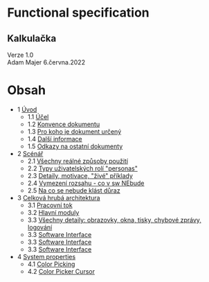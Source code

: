 # Functional specification
## Kalkulačka

Verze 1.0  
Adam Majer 
6.června.2022

Obsah
================
* 1 [Úvod](#1-úvod)
   * 1.1 [Účel](#11-účel)
   * 1.2 [Konvence dokumentu](#12-konvence-dokument)
   * 1.3 [Pro koho je dokument určený](#13-pro-koho-je-dokument-určený)
   * 1.4 [Další informace](#14-další-informace)
   * 1.5 [Odkazy na ostatní dokumenty](#16-odkazy-na-ostatní-dokumenty)
* 2 [Scénář](#2-scénář)
   * 2.1 [Všechny reálné způsoby použití](#21-všechny-reálné-způsoby-použití)
   * 2.2 [Typy uživatelských rolí "personas"](#22-typy-uživatelských-rolí-"personas")
   * 2.3 [Detaily, motivace, "živé" příklady](#23-detaily,-motivace,-"živé"-příklady)
   * 2.4 [Vymezení rozsahu - co v sw NEbude](#24Vymezení-rozsahu---co-v-sw-NEbude)
   * 2.5 [Na co se nebude klást důraz](#25-Na-co-se-nebude-klást-důraz)
* 3 [Celková hrubá architektura](#3-Celková-hrubá-architektura)
   * 3.1 [Pracovní tok](#31-pracovní-tok)
   * 3.2 [Hlavní moduly](#32-hlavní-moduly)
   * 3.3 [Všechny detaily: obrazovky, okna, tisky, chybové zprávy, logování](#33-Všechny-detaily:-obrazovky,-okna,-tisky,-chybové-zprávy,-logování)
   * 3.3 [Software Interface](#34-software-interface)
   * 3.3 [Software Interface](#35-software-interface)
   * 3.3 [Software Interface](#36-software-interface)
* 4 [System properties](#4-system-properties)
   * 4.1 [Color Picking](#41-color-picking)
   * 4.2 [Color Picker Cursor](#42-color-picker-cursor)
   
